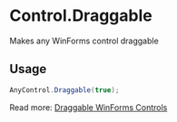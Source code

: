 Control.Draggable
=================

Makes any WinForms control draggable

Usage
-----

```csharp
AnyControl.Draggable(true);
```

Read more: [Draggable WinForms Controls](http://www.codeproject.com/Tips/178587/Draggable-WinForms-Controls)